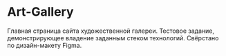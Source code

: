 # Art-Gallery
Главная страница сайта художественной галереи. Тестовое задание, демонстрирующее владение заданным стеком технологий. Свёрстано по дизайн-макету Figma.
